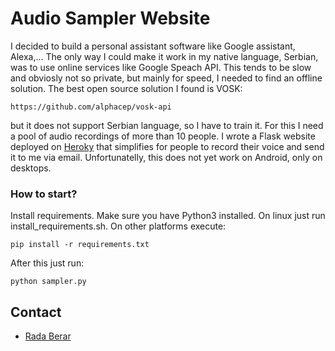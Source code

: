 # Audio Sampler Website #

I decided to build a personal assistant software like Google assistant, Alexa,... The only way I could make it work in my native language, Serbian, was to use online services like Google Speach API.
This tends to be slow and obviosly not so private, but mainly for speed, I needed to find an offline solution. 
The best open source solution I found is VOSK:

    https://github.com/alphacep/vosk-api

but it does not support Serbian language, so I have to train it. For this I need a pool of audio recordings of more than 10 people. I wrote a Flask website deployed on [Heroky](https://audiosampler.herokuapp.com/) that simplifies for people to record their voice and send it to me via email. Unfortunatelly, this does not yet work on Android, only on desktops.

### How to start? ###

Install requirements. Make sure you have Python3 installed. On linux just run install_requirements.sh. On other platforms execute:

    pip install -r requirements.txt

After this just run:

    python sampler.py


## Contact ##

* [Rada Berar](ujagaga@gmail.com)






